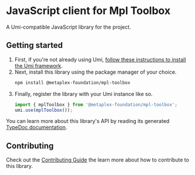 # JavaScript client for Mpl Toolbox

A Umi-compatible JavaScript library for the project.

## Getting started

1. First, if you're not already using Umi, [follow these instructions to install the Umi framework](https://github.com/metaplex-foundation/umi/blob/main/docs/installation.md).
2. Next, install this library using the package manager of your choice.
   ```sh
   npm install @metaplex-foundation/mpl-toolbox
   ```
2. Finally, register the library with your Umi instance like so.
   ```ts
   import { mplToolbox } from '@metaplex-foundation/mpl-toolbox';
   umi.use(mplToolbox());
   ```

You can learn more about this library's API by reading its generated [TypeDoc documentation](https://mpl-toolbox-js-docs.vercel.app).

## Contributing

Check out the [Contributing Guide](./CONTRIBUTING.md) the learn more about how to contribute to this library.
